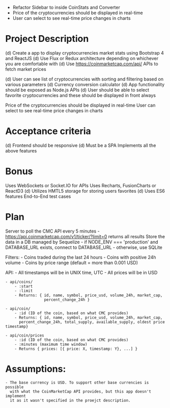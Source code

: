 - Refactor Sidebar to inside CoinStats and Converter
- Price of the cryptocurrencies should be displayed in real-time
- User can select to see real-time price changes in charts

# Project Description
(d) Create a app to display cryptocurrencies market stats using Bootstrap 4 and ReactJS
(d) Use Flux or Redux architecture depending on whichever you are comfortable with
(d) Use https://coinmarketcap.com/api/ APIs to fetch market prices

(d) User can see list of cryptocurrencies with sorting and filtering based on various parameters
(d) Currency conversion calculator
(d) App functionality should be exposed as Node.js APIs 
(d) User should be able to select favorite cryptocurrencies and these should be displayed in front always

Price of the cryptocurrencies should be displayed in real-time
User can select to see real-time price changes in charts

# Acceptance criteria
(d) Frontend should be responsive
(d) Must be a SPA
Implements all the above features

# Bonus
Uses WebSockets or Socket.IO for APIs
Uses Recharts, FusionCharts or ReactD3
(d) Utilizes HMTL5 storage for storing users favorites
(d) Uses ES6 features
End-to-End test cases

# Plan

Server to poll the CMC API every 5 minutes
    - https://api.coinmarketcap.com/v1/ticker/?limit=0 returns all results
Store the data in a DB managed by Sequelize
    - if NODE_ENV === 'production' and DATABASE_URL exists, connect to DATABASE_URL
    - otherwise, use SQLite

Filters:
    - Coins traded during the last 24 hours
        - Coins with positive 24h volume
    - Coins by price range (default = more than 0.001 USD)

API:
    - All timestamps will be in UNIX time, UTC
    - All prices will be in USD

    - api/coins/
        - :start
        - :limit
        - Returns: { id, name, symbol, price_usd, volume_24h, market_cap,
                     percent_change_24h }

    - api/coin/
        - :id (ID of the coin, based on what CMC provides)
        - Returns: { id, name, symbol, price_usd, volume_24h, market_cap,
          percent_change_24h, total_supply, available_supply, oldest price timestamp}

    - api/coin/prices
        - :id (ID of the coin, based on what CMC provides)
        - :minutes (maximum time window)
        - Returns { prices: [{ price: X, timestamp: Y}, ...] }

# Assumptions:

    - The base currency is USD. To support other base currencies is possible
      with what the CoinMarketCap API provides, but this app doesn't implement
      it as it wasn't specified in the proejct description.
